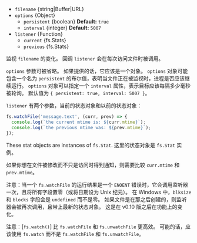 <!-- YAML
added: v0.1.31
changes:
  - version: v7.6.0
    pr-url: https://github.com/nodejs/node/pull/10739
    description: The `filename` parameter can be a WHATWG `URL` object using
                 `file:` protocol. Support is currently still *experimental*.
-->

* `filename` {string|Buffer|URL}
* `options` {Object}
  * `persistent` {boolean} **Default:** `true`
  * `interval` {integer} **Default:** `5007`
* `listener` {Function}
  * `current` {fs.Stats}
  * `previous` {fs.Stats}

监视 `filename` 的变化。
回调 `listener` 会在每次访问文件时被调用。

`options` 参数可被省略。
如果提供的话，它应该是一个对象。
`options` 对象可能包含一个名为 `persistent` 的布尔值，表明当文件正在被监视时，进程是否应该继续运行。
`options` 对象可以指定一个 `interval` 属性，表示目标应该每隔多少毫秒被轮询。
默认值为 `{ persistent: true, interval: 5007 }`。

`listener` 有两个参数，当前的状态对象和以前的状态对象：

```js
fs.watchFile('message.text', (curr, prev) => {
  console.log(`the current mtime is: ${curr.mtime}`);
  console.log(`the previous mtime was: ${prev.mtime}`);
});
```

These stat objects are instances of `fs.Stat`.
这里的状态对象是 `fs.Stat` 实例。

如果你想在文件被修改而不只是访问时得到通知，则需要比较 `curr.mtime` 和 `prev.mtime`。

注意：当一个 `fs.watchFile` 的运行结果是一个 `ENOENT` 错误时，它会调用监听器一次，且将所有字段置零（或将日期设为 Unix 纪元）。
在 Windows 中，`blksize` 和 `blocks` 字段会是 `undefined` 而不是零。
如果文件是在那之后创建的，则监听器会被再次调用，且带上最新的状态对象。
这是在 v0.10 版之后在功能上的变化。

注意：[`fs.watch()`] 比 `fs.watchFile` 和 `fs.unwatchFile` 更高效。
可能的话，应该使用 `fs.watch` 而不是 `fs.watchFile` 和 `fs.unwatchFile`。

